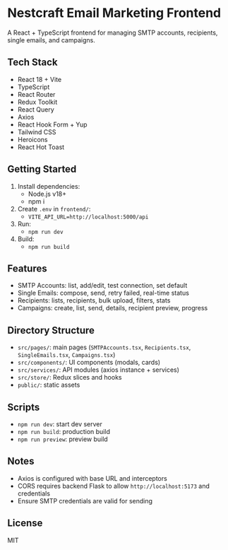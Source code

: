 # Nestcraft Email Marketing Frontend

A React + TypeScript frontend for managing SMTP accounts, recipients, single emails, and campaigns.

## Tech Stack
- React 18 + Vite
- TypeScript
- React Router
- Redux Toolkit
- React Query
- Axios
- React Hook Form + Yup
- Tailwind CSS
- Heroicons
- React Hot Toast

## Getting Started
1. Install dependencies:
   - Node.js v18+
   - npm i
2. Create `.env` in `frontend/`:
   - `VITE_API_URL=http://localhost:5000/api`
3. Run:
   - `npm run dev`
4. Build:
   - `npm run build`

## Features
- SMTP Accounts: list, add/edit, test connection, set default
- Single Emails: compose, send, retry failed, real-time status
- Recipients: lists, recipients, bulk upload, filters, stats
- Campaigns: create, list, send, details, recipient preview, progress

## Directory Structure
- `src/pages/`: main pages (`SMTPAccounts.tsx`, `Recipients.tsx`, `SingleEmails.tsx`, `Campaigns.tsx`)
- `src/components/`: UI components (modals, cards)
- `src/services/`: API modules (axios instance + services)
- `src/store/`: Redux slices and hooks
- `public/`: static assets

## Scripts
- `npm run dev`: start dev server
- `npm run build`: production build
- `npm run preview`: preview build

## Notes
- Axios is configured with base URL and interceptors
- CORS requires backend Flask to allow `http://localhost:5173` and credentials
- Ensure SMTP credentials are valid for sending

## License
MIT
